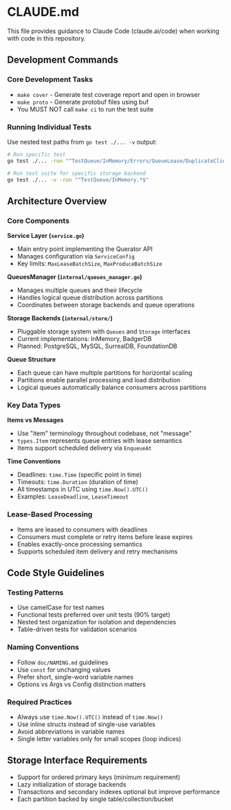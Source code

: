 # CLAUDE.md

This file provides guidance to Claude Code (claude.ai/code) when working with code in this repository.

## Development Commands

### Core Development Tasks
- `make cover` - Generate test coverage report and open in browser
- `make proto` - Generate protobuf files using buf
- You MUST NOT call `make ci` to run the test suite

### Running Individual Tests
Use nested test paths from `go test ./... -v` output:
```bash
# Run specific test
go test ./... -run "^TestQueue/InMemory/Errors/QueueLease/DuplicateClientId$"

# Run test suite for specific storage backend
go test ./... -v -run "^TestQueue/InMemory.*$"
```

## Architecture Overview

### Core Components

**Service Layer (`service.go`)**
- Main entry point implementing the Querator API
- Manages configuration via `ServiceConfig`
- Key limits: `MaxLeaseBatchSize`, `MaxProduceBatchSize`

**QueuesManager (`internal/queues_manager.go`)**
- Manages multiple queues and their lifecycle
- Handles logical queue distribution across partitions
- Coordinates between storage backends and queue operations

**Storage Backends (`internal/store/`)**
- Pluggable storage system with `Queues` and `Storage` interfaces
- Current implementations: InMemory, BadgerDB
- Planned: PostgreSQL, MySQL, SurrealDB, FoundationDB

**Queue Structure**
- Each queue can have multiple partitions for horizontal scaling
- Partitions enable parallel processing and load distribution
- Logical queues automatically balance consumers across partitions

### Key Data Types

**Items vs Messages**
- Use "item" terminology throughout codebase, not "message"
- `types.Item` represents queue entries with lease semantics
- Items support scheduled delivery via `EnqueueAt`

**Time Conventions**
- Deadlines: `time.Time` (specific point in time)
- Timeouts: `time.Duration` (duration of time)
- All timestamps in UTC using `time.Now().UTC()`
- Examples: `LeaseDeadline`, `LeaseTimeout`

### Lease-Based Processing
- Items are leased to consumers with deadlines
- Consumers must complete or retry items before lease expires
- Enables exactly-once processing semantics
- Supports scheduled item delivery and retry mechanisms

## Code Style Guidelines

### Testing Patterns
- Use camelCase for test names
- Functional tests preferred over unit tests (90% target)
- Nested test organization for isolation and dependencies
- Table-driven tests for validation scenarios

### Naming Conventions
- Follow `doc/NAMING.md` guidelines
- Use `const` for unchanging values
- Prefer short, single-word variable names
- Options vs Args vs Config distinction matters

### Required Practices
- Always use `time.Now().UTC()` instead of `time.Now()`
- Use inline structs instead of single-use variables
- Avoid abbreviations in variable names
- Single letter variables only for small scopes (loop indices)

## Storage Interface Requirements
- Support for ordered primary keys (minimum requirement)
- Lazy initialization of storage backends
- Transactions and secondary indexes optional but improve performance
- Each partition backed by single table/collection/bucket